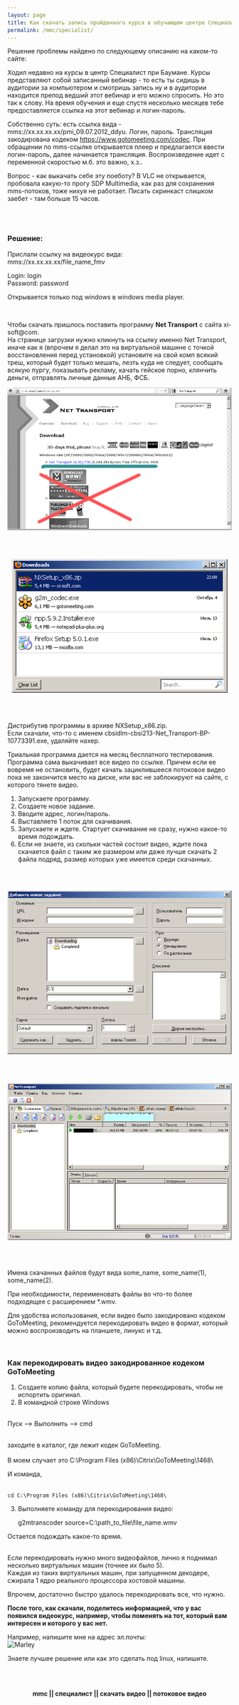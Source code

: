 ```yaml
---
layout: page
title: Как скачать запись пройденного курса в обучающем центре Специалист
permalink: /mmc/specialist/
---
```



Решение проблемы найдено по следующему описанию на каком-то сайте:


Ходил недавно на курсы в центр Специалист при Баумане. Курсы представляют собой записанный вебинар - то есть ты сидишь в аудитории за компьютером и смотришь запись ну и в аудитории находится препод ведший этот вебинар и его можно спросить. Но это так к слову. На время обучения и еще спустя несколько месяцев тебе предоставляется ссылка на этот вебинар и логин-пароль.


Собственно суть: есть ссылка вида - mms://xx.xx.xx.xx/pmi_09.07.2012_ddyu. Логин, пароль. Трансляция закодирована кодеком https://www.gotomeeting.com/codec. При обращении по mms-ссылке открывается плеер и предлагается ввести логин-пароль, далее начинается трансляция. Воспроизведение идет с переменной скоростью м.б. это важно, х.з..


Вопрос - как выкачать себе эту поеботу?
В VLC не открывается, пробовала какую-то прогу SDP Multimedia, как раз для сохранения mms-потоков, тоже нихуя не работает. Писать скринкаст слишком заебет - там больше 15 часов.


<br/><br/>


<h3>Решение:</h3>

Прислали ссылку на видеокурс вида:  
mms://xx.xx.xx.xx/file_name_fmv


Login: login<br/>
Password: password<br/>

Открывается только под windows в windows media player.

<br/>

Чтобы скачать пришлось поставить программу <strong>Net Transport</strong> c сайта xi-soft@com.
<br/>
На странице загрузки нужно кликнуть на ссылку именно Net Transport, иначе как я
(впрочем я делал это на виртуальной машине с точкой восстановления перед установкой)
установите на свой комп всякий треш, который будет только мешать, лезть куда не следует, сообщать всякую пургу, показывать рекламу, качать гейское порно, клянчить деньги, отправлять личные данные АНБ, ФСБ.


<div align="center">
	<img src="/website/docs/mmc/net1.PNG" alt="Net Transport" border="0" />
</div>


<br/><br/>

<div align="center">
	<img src="/website/docs/mmc/net2.PNG" alt="Net Transport" border="0" />
</div>

<br/><br/>

Дистрибутив программы в архиве NXSetup_x86.zip.<br/>
Если скачали, что-то с именем cbsidlm-cbsi213-Net_Transport-BP-10773391.exe, удаляйте нахер.


Триальная программа дается на месяц бесплатного тестирования. <br/>
Программа сама выкачивает все видео по ссылке.
Причем если ее вовремя не остановить, будет качать зациклившееся потоковое видео пока не закончится место на диске,
или вас не заблокируют на сайте, с которого тянете видео.


1) Запускаете программу.<br/>
2) Создаете новое задание.<br/>
3) Вводите адрес, логин/пароль.<br/>
4) Выставляете 1 поток для скачивания.<br/>
5) Запускаете и ждете. Стартует скачивание не сразу, нужно какое-то время подождать.<br/>
6) Если не знаете, из скольки частей состоит видео, ждите пока скачается файл с таким же размером
или даже лучше скачать 2 файла подряд, размер которых уже имеется среди скачанных.

<br/><br/>

<div align="center">
	<img src="/website/docs/mmc/NetTransport_01.png" alt="Net Transport" border="0" />
</div>

<br/><br/>

<div align="center">
	<img src="/website/docs/mmc/NetTransport_02.png" alt="Net Transport" border="0" />
</div>

<br/><br/>

Имена скачанных файлов будут вида some_name, some_name(1), some_name(2).


При необходимости, переименовать файлы во что-то более подходящее с расширением *.wmv.

Для удобства использования, если видео было закодировано кодеком GoToMeeting, рекомендуется перекодировать
видео в формат, который можно воспроизводить на планшете, линукс и т.д.


<br/>
<h3>Как перекодировать видео закодированное кодеком GoToMeeting </h3>


1) Создаете копию файла, который будете перекодировать, чтобы не испортить оригинал.<br/>
2) В командной строке Windows <br/><br/>

Пуск --> Выполнить --> cmd<br/><br/>

заходите в каталог, где лежит кодек GoToMeeting. <br/><br/>
В моем случает это C:\Program Files (x86)\Citrix\GoToMeeting\1468\

И команда, <br/><br/>

    cd C:\Program Files (x86)\Citrix\GoToMeeting\1468\


3) Выполняете команду для перекодирования видео:<br/>

    g2mtranscoder source=C:\path_to_file\file_name.wmv

Остается подождать какое-то время.<br/><br/>

Если перекодировать нужно много видеофайлов, лично я поднимал несколько виртуальных машин (точнее их было 5).<br/>
Каждая из таких виртуальных машин, при запущенном декодере, сжирала 1 ядро реального процессора хостовой машины.


Впрочем, достаточно быстро удалось перекодировать все, что нужно.


<strong>После того, как скачали, поделитесь информацией, что у вас появился видеокурс, например, чтобы поменять на тот, который
вам интересен и которого у вас нет.</strong>


Например, напишите мне на адрес эл.почты:
<br/><img src="http://img.fotografii.org/a3333333mail.gif" alt="Marley" border="0" />


Знаете лучшее решение или как это сделать под linux, напишите.


<br/><br/>

<div align="center">
	<strong> mmc || специалист || скачать видео || потоковое видео </strong>
</div>
